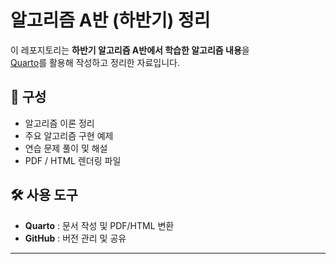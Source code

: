 # 알고리즘 A반 (하반기) 정리

이 레포지토리는 **하반기 알고리즘 A반에서 학습한 알고리즘 내용**을  
[Quarto](https://quarto.org/)를 활용해 작성하고 정리한 자료입니다.

## 📂 구성
- 알고리즘 이론 정리
- 주요 알고리즘 구현 예제
- 연습 문제 풀이 및 해설
- PDF / HTML 렌더링 파일

## 🛠 사용 도구
- **Quarto** : 문서 작성 및 PDF/HTML 변환
- **GitHub** : 버전 관리 및 공유

---
